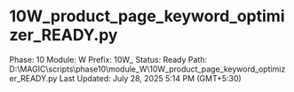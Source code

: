 # 10W_product_page_keyword_optimizer_READY.py

Phase: 10
Module: W
Prefix: 10W_
Status: Ready
Path: D:\MAGIC\scripts\phase10\module_W\10W_product_page_keyword_optimizer_READY.py
Last Updated: July 28, 2025 5:14 PM (GMT+5:30)
